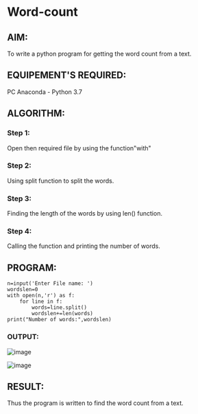 # Word-count
## AIM:
To write a python program for getting the word count from a text.
## EQUIPEMENT'S REQUIRED: 
PC
Anaconda - Python 3.7
## ALGORITHM: 
### Step 1:
Open then required file by using the function"with"
### Step 2: 
Using split function to split the words.
### Step 3: 
Finding the length of the words by using len() function.
### Step 4:  
Calling the function and printing the number of words.
## PROGRAM:
```
n=input('Enter File name: ')
wordslen=0
with open(n,'r') as f:
    for line in f:
        words=line.split()
        wordslen+=len(words)
print("Number of words:",wordslen)
```
### OUTPUT:
![image](https://github.com/Darkwebnew/Word-count/assets/143114486/bb1794dc-4295-4616-bbff-84081b5deff3)

![image](https://github.com/Darkwebnew/Word-count/assets/143114486/cfd86172-e626-4e3b-b41f-04ca27190343)
## RESULT:
Thus the program is written to find the word count from a text.
